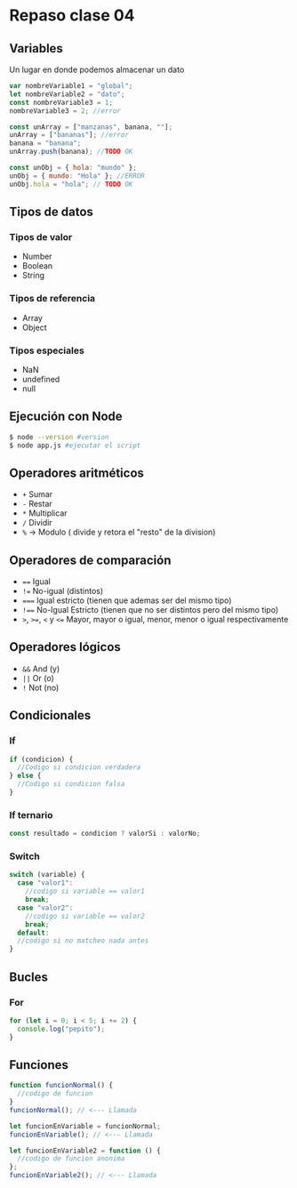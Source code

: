 # Repaso clase 04

## Variables

Un lugar en donde podemos almacenar un dato

```js
var nombreVariable1 = "global";
let nombreVariable2 = "dato";
const nombreVariable3 = 1;
nombreVariable3 = 2; //error

const unArray = ["manzanas", banana, ""];
unArray = ["bananas"]; //error
banana = "banana";
unArray.push(banana); //TODO OK

const unObj = { hola: "mundo" };
unObj = { mundo: "Hola" }; //ERROR
unObj.hola = "hola"; // TODO OK
```

## Tipos de datos

### Tipos de valor

- Number
- Boolean
- String

### Tipos de referencia

- Array
- Object

### Tipos especiales

- NaN
- undefined
- null

## Ejecución con Node

```bash
$ node --version #version
$ node app.js #ejecutar el script
```

## Operadores aritméticos

- `+` Sumar
- `-` Restar
- `*` Multiplicar
- `/` Dividir
- `%` -> Modulo ( divide y retora el "resto" de la division)

## Operadores de comparación

- `==` Igual
- `!=` No-igual (distintos)
- `===` Igual estricto (tienen que ademas ser del mismo tipo)
- `!==` No-Igual Estricto (tienen que no ser distintos pero del mismo tipo)
- `>`, `>=`, `<` y `<=` Mayor, mayor o igual, menor, menor o igual respectivamente

## Operadores lógicos

- `&&` And (y)
- `||` Or (o)
- `!` Not (no)

## Condicionales

### If

```js
if (condicion) {
  //Codigo si condicion verdadera
} else {
  //Codigo si condicion falsa
}
```

### If ternario

```js
const resultado = condicion ? valorSi : valorNo;
```

### Switch

```js
switch (variable) {
  case "valor1":
    //codigo si variable == valor1
    break;
  case "valor2":
    //codigo si variable == valor2
    break;
  default:
  //codigo si no matcheo nada antes
}
```

## Bucles

### For

```js
for (let i = 0; i < 5; i += 2) {
  console.log("pepito");
}
```

## Funciones

```js
function funcionNormal() {
  //codigo de funcion
}
funcionNormal(); // <--- Llamada

let funcionEnVariable = funcionNormal;
funcionEnVariable(); // <--- Llamada

let funcionEnVariable2 = function () {
  //codigo de funcion anonima
};
funcionEnVariable2(); // <--- Llamada
```
